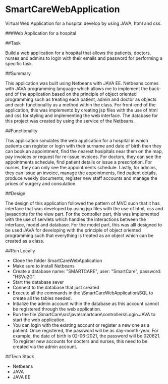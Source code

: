 # SmartCareWebApplication
Virtual Web Application for a hospital develop by using JAVA, html and css.

###Web Application for a hospital

##Task

Build a web application for a hospital that allows the patients, doctors, nurses and admins to login with their emails and password for performing a specific task.

##Summary

This application was built using Netbeans with JAVA EE. Netbeans comes with JAVA programming language which allows me to implement the back-end of the application based on the principle of object oriented programming such as treating each patient, admin and doctor as objects and each functionality as a method within the class. For front-end of the application, this was implementd by creating jsp files with the use of html and css for styling and implementing the web interface. The database for this project was created by using the service of the Netbeans.

##Functionality

This application simulates the web application for a hospital in which patients can register or login with their surname and date of birth then they can book an appointment, find the nearest hosipitals near them on the map, pay invoices or request for re-issue invoices. For doctors, they can see the appointments schedule, find patient details or issue a prescription. For nurses, they can only see the appointments schedule. Lastly, for admins, they can issue an invoice, manage the appointments, find patient details, produce weekly documents, register new staff accounts and manage the prices of surgery and consulation.    

##Design

The design of this application followed the pattern of MVC such that it has interface that was developed by using jsp files with the use of html, css and javascripts for the view part. For the controller part, this was implemented with the use of servlets which handles the interactions between the interface, model and database. For the model part, this was alll designed to be used JAVA for developing with the principle of object oriented programming such that everything is treated as an object which can be created as a class.

##Run Locally

- Clone the folder SmartCareWebApplication
- Make sure to install Netbeans
- Create a database name: "SMARTCARE", user: "SmartCare", password: "HSVu2G".
- Start the database sever
- Connect to the database that just created
- Execute all the commands in the \SmartCareWebApplication\SQL to create all the tables needed.
- Intialize the admin account within the database as this account cannot be registered through the web application.    
- Run the file \SmartCare\src\java\smartcare\controllers\Login.JAVA  to start the web application.
- You can login with the existing account or register a new one as a patient. Once registered, the password will be as day-month-year. For example, the date of birth is 02-06-2021, the password will be 020621. To register new accounts for docters and nurses, this need to be created via the admin account.   

##Tech Stack

- Netbeans
- JAVA
- JAVA EE

